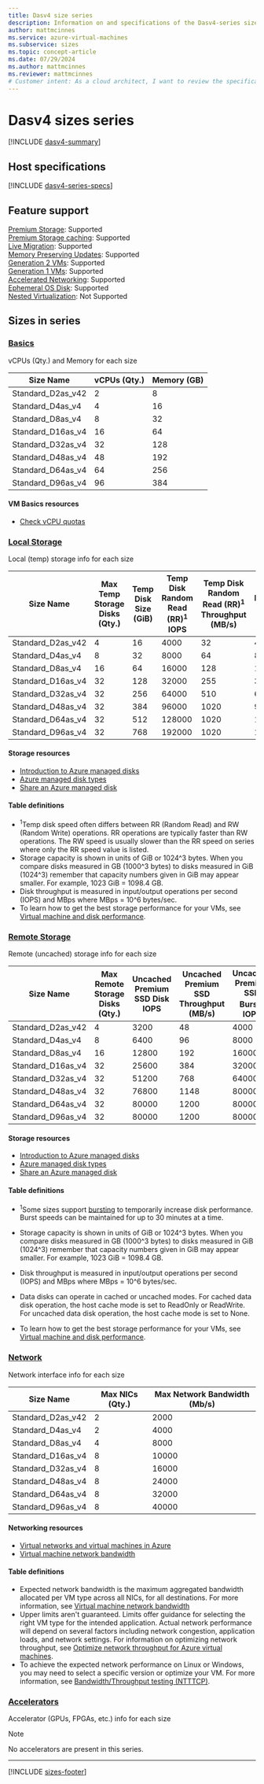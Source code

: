 ```yaml
---
title: Dasv4 size series
description: Information on and specifications of the Dasv4-series sizes
author: mattmcinnes
ms.service: azure-virtual-machines
ms.subservice: sizes
ms.topic: concept-article
ms.date: 07/29/2024
ms.author: mattmcinnes
ms.reviewer: mattmcinnes
# Customer intent: As a cloud architect, I want to review the specifications and features of the Dasv4 size series, so that I can choose the appropriate virtual machine type to optimize performance for my applications.
---
```


# Dasv4 sizes series

[!INCLUDE [dasv4-summary](./includes/dasv4-series-summary.md)]

## Host specifications
[!INCLUDE [dasv4-series-specs](./includes/dasv4-series-specs.md)]

## Feature support
[Premium Storage](../../premium-storage-performance.md): Supported <br>[Premium Storage caching](../../premium-storage-performance.md): Supported <br>[Live Migration](../../maintenance-and-updates.md): Supported <br>[Memory Preserving Updates](../../maintenance-and-updates.md): Supported <br>[Generation 2 VMs](../../generation-2.md): Supported <br>[Generation 1 VMs](../../generation-2.md): Supported <br>[Accelerated Networking](/azure/virtual-network/create-vm-accelerated-networking-cli): Supported <br>[Ephemeral OS Disk](../../ephemeral-os-disks.md): Supported <br>[Nested Virtualization](/virtualization/hyper-v-on-windows/user-guide/nested-virtualization): Not Supported <br>

## Sizes in series

### [Basics](#tab/sizebasic)

vCPUs (Qty.) and Memory for each size

| Size Name | vCPUs (Qty.) | Memory (GB) |
| --- | --- | --- |
| Standard_D2as_v42 | 2 | 8 |
| Standard_D4as_v4 | 4 | 16 |
| Standard_D8as_v4 | 8 | 32 |
| Standard_D16as_v4 | 16 | 64 |
| Standard_D32as_v4 | 32 | 128 |
| Standard_D48as_v4 | 48 | 192 |
| Standard_D64as_v4 | 64 | 256 |
| Standard_D96as_v4 | 96 | 384 |

#### VM Basics resources
- [Check vCPU quotas](../../../virtual-machines/quotas.md)

### [Local Storage](#tab/sizestoragelocal)

Local (temp) storage info for each size

| Size Name | Max Temp Storage Disks (Qty.) | Temp Disk Size (GiB) | Temp Disk Random Read (RR)<sup>1</sup> IOPS | Temp Disk Random Read (RR)<sup>1</sup> Throughput (MB/s) | Temp Disk Random Write (RW)<sup>1</sup> IOPS | Temp Disk Random Write (RW)<sup>1</sup> Throughput (MB/s) |
| --- | --- | --- | --- | --- | --- | --- |
| Standard_D2as_v42 | 4 | 16 | 4000 | 32 | 4000 | 100 |
| Standard_D4as_v4 | 8 | 32 | 8000 | 64 | 8000 | 200 |
| Standard_D8as_v4 | 16 | 64 | 16000 | 128 | 16000 | 400 |
| Standard_D16as_v4 | 32 | 128 | 32000 | 255 | 32000 | 800 |
| Standard_D32as_v4 | 32 | 256 | 64000 | 510 | 64000 | 1600 |
| Standard_D48as_v4 | 32 | 384 | 96000 | 1020 | 96000 | 2000 |
| Standard_D64as_v4 | 32 | 512 | 128000 | 1020 | 128000 | 2000 |
| Standard_D96as_v4 | 32 | 768 | 192000 | 1020 | 192000 | 2000 |

#### Storage resources
- [Introduction to Azure managed disks](../../../virtual-machines/managed-disks-overview.md)
- [Azure managed disk types](../../../virtual-machines/disks-types.md)
- [Share an Azure managed disk](../../../virtual-machines/disks-shared.md)

#### Table definitions
- <sup>1</sup>Temp disk speed often differs between RR (Random Read) and RW (Random Write) operations. RR operations are typically faster than RW operations. The RW speed is usually slower than the RR speed on series where only the RR speed value is listed.
- Storage capacity is shown in units of GiB or 1024^3 bytes. When you compare disks measured in GB (1000^3 bytes) to disks measured in GiB (1024^3) remember that capacity numbers given in GiB may appear smaller. For example, 1023 GiB = 1098.4 GB.
- Disk throughput is measured in input/output operations per second (IOPS) and MBps where MBps = 10^6 bytes/sec.
- To learn how to get the best storage performance for your VMs, see [Virtual machine and disk performance](../../../virtual-machines/disks-performance.md).

### [Remote Storage](#tab/sizestorageremote)

Remote (uncached) storage info for each size

| Size Name | Max Remote Storage Disks (Qty.) | Uncached Premium SSD Disk IOPS | Uncached Premium SSD Throughput (MB/s) | Uncached Premium SSD Burst<sup>1</sup> IOPS | Uncached Premium SSD Burst<sup>1</sup> Throughput (MB/s) |
| --- | --- | --- | --- | --- | --- |
| Standard_D2as_v42 | 4 | 3200 | 48 | 4000 | 200 |
| Standard_D4as_v4 | 8 | 6400 | 96 | 8000 | 200 |
| Standard_D8as_v4 | 16 | 12800 | 192 | 16000 | 400 |
| Standard_D16as_v4 | 32 | 25600 | 384 | 32000 | 800 |
| Standard_D32as_v4 | 32 | 51200 | 768 | 64000 | 1600 |
| Standard_D48as_v4 | 32 | 76800 | 1148 | 80000 | 2000 |
| Standard_D64as_v4 | 32 | 80000 | 1200 | 80000 | 2000 |
| Standard_D96as_v4 | 32 | 80000 | 1200 | 80000 | 2000 |

#### Storage resources
- [Introduction to Azure managed disks](../../../virtual-machines/managed-disks-overview.md)
- [Azure managed disk types](../../../virtual-machines/disks-types.md)
- [Share an Azure managed disk](../../../virtual-machines/disks-shared.md)

#### Table definitions
- <sup>1</sup>Some sizes support [bursting](../../disk-bursting.md) to temporarily increase disk performance. Burst speeds can be maintained for up to 30 minutes at a time.

- Storage capacity is shown in units of GiB or 1024^3 bytes. When you compare disks measured in GB (1000^3 bytes) to disks measured in GiB (1024^3) remember that capacity numbers given in GiB may appear smaller. For example, 1023 GiB = 1098.4 GB.
- Disk throughput is measured in input/output operations per second (IOPS) and MBps where MBps = 10^6 bytes/sec.
- Data disks can operate in cached or uncached modes. For cached data disk operation, the host cache mode is set to ReadOnly or ReadWrite. For uncached data disk operation, the host cache mode is set to None.
- To learn how to get the best storage performance for your VMs, see [Virtual machine and disk performance](../../../virtual-machines/disks-performance.md).


### [Network](#tab/sizenetwork)

Network interface info for each size

| Size Name | Max NICs (Qty.) | Max Network Bandwidth (Mb/s) |
| --- | --- | --- |
| Standard_D2as_v42 | 2 | 2000 |
| Standard_D4as_v4 | 2 | 4000 |
| Standard_D8as_v4 | 4 | 8000 |
| Standard_D16as_v4 | 8 | 10000 |
| Standard_D32as_v4 | 8 | 16000 |
| Standard_D48as_v4 | 8 | 24000 |
| Standard_D64as_v4 | 8 | 32000 |
| Standard_D96as_v4 | 8 | 40000 |

#### Networking resources
- [Virtual networks and virtual machines in Azure](/azure/virtual-network/network-overview)
- [Virtual machine network bandwidth](/azure/virtual-network/virtual-machine-network-throughput)

#### Table definitions
- Expected network bandwidth is the maximum aggregated bandwidth allocated per VM type across all NICs, for all destinations. For more information, see [Virtual machine network bandwidth](/azure/virtual-network/virtual-machine-network-throughput)
- Upper limits aren't guaranteed. Limits offer guidance for selecting the right VM type for the intended application. Actual network performance will depend on several factors including network congestion, application loads, and network settings. For information on optimizing network throughput, see [Optimize network throughput for Azure virtual machines](/azure/virtual-network/virtual-network-optimize-network-bandwidth). 
-  To achieve the expected network performance on Linux or Windows, you may need to select a specific version or optimize your VM. For more information, see [Bandwidth/Throughput testing (NTTTCP)](/azure/virtual-network/virtual-network-bandwidth-testing).

### [Accelerators](#tab/sizeaccelerators)

Accelerator (GPUs, FPGAs, etc.) info for each size

> [!NOTE]
> No accelerators are present in this series.

---

[!INCLUDE [sizes-footer](../includes/sizes-footer.md)]


